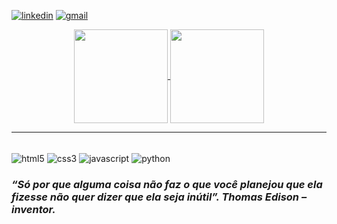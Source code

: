 [![linkedin](https://img.shields.io/badge/LinkedIn-563D7C?style=for-the-badge&logo=linkedin&logoColor=white)](https://www.linkedin.com/in/thais-almeida-939312237)
[![gmail](https://img.shields.io/badge/Gmail-D8A52E?style=for-the-badge&logo=gmail&logoColor=white)](mailto:almeida.thaismotta@gmail.com)

<div align=center>
    <a href="https://github.com/ThaisMit">
        <img height="150em" align="center" src="https://github-readme-stats.vercel.app/api?username=ThaisMit&theme=dark&show_icons=true"/>
        <img height="150em" align="center" src="https://github-readme-stats.vercel.app/api/top-langs/?username=ThaisMit&layout=compact&theme=dark"/>
    </a>
</div>
 
-------
<div style="display: inline_block"><br/>
  <img align="center" alt="html5" src="https://img.shields.io/badge/HTML5-E34F26?style=for-the-badge&logo=html5&logoColor=white" />
  <img align="center" alt="css3" src="https://img.shields.io/badge/CSS3-1572B6?style=for-the-badge&logo=css3&logoColor=white" />
  <img align="center" alt="javascript" src="https://img.shields.io/badge/JavaScript-EFAE12?style=for-the-badge&logo=javascript&logoColor=white" />
  <img align="center" alt="python" src="https://img.shields.io/badge/Python-14354C?style=for-the-badge&logo=python&logoColor=white" />
</div>

### *“Só por que alguma coisa não faz o que você planejou que ela fizesse não quer dizer que ela seja inútil”. Thomas Edison – inventor.*

<div>
